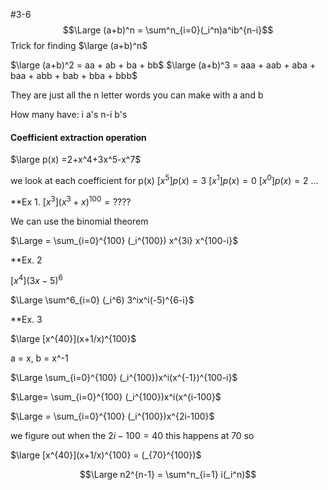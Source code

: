 #3-6
$$\Large (a+b)^n = \sum^n_{i=0}(_i^n)a^ib^{n-i}$$
Trick for finding $\large (a+b)^n$

$\large (a+b)^2 = aa + ab + ba + bb$
$\large (a+b)^3 = aaa + aab + aba + baa + abb + bab + bba + bbb$

They are just all the n letter words you can make with a and b

How many have:
	i a's
	n-i b's


#### Coefficient extraction operation
$\large p(x) =2+x^4+3x^5-x^7$

we look at each coefficient for p(x)
$[x^5]p(x)=3$
$[x^1]p(x) = 0$
$[x^0]p(x) = 2$
...

**Ex 1. 
$[x^3](x^3+x)^{100} = ????$

We can use the binomial theorem

$\Large = \sum_{i=0}^{100} (_i^{100}) x^{3i} x^{100-i}$ 

**Ex. 2

$[x^4](3x-5)^6$

$\Large \sum^6_{i=0} (_i^6) 3^ix^i(-5)^{6-i}$


**Ex. 3

$\large [x^{40}](x+1/x)^{100}$

a = x,  b = x^-1

$\Large \sum_{i=0}^{100} (_i^{100})x^i(x^{-1})^{100-i}$

$\Large= \sum_{i=0}^{100} (_i^{100})x^i(x^{i-100}$ 

$\Large =  \sum_{i=0}^{100} (_i^{100})x^{2i-100}$ 

we figure out when the $2i -100 = 40$
this happens at 70 so

$\large [x^{40}](x+1/x)^{100} = (_{70}^{100})$ 


$$\Large n2^{n-1} = \sum^n_{i=1} i(_i^n)$$
